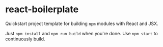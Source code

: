 # react-boilerplate

Quickstart project template for building `npm` modules with React and JSX.

Just `npm install` and `npm run build` when you're done. Use `npm start` to continuously build.
